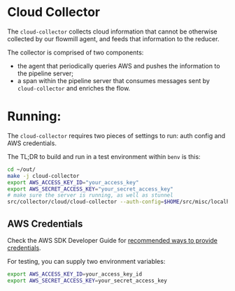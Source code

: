 # Cloud Collector

The `cloud-collector` collects cloud information that cannot be otherwise collected by our flowmill
agent, and feeds that information to the reducer.

The collector is comprised of two components:
- the agent that periodically queries AWS and pushes the information to the pipeline server;
- a span within the pipeline server that consumes messages sent by `cloud-collector` and enriches
  the flow.

# Running:
The `cloud-collector` requires two pieces of settings to run: auth config and AWS credentials.

The TL;DR to build and run in a test environment within `benv` is this:
```bash
cd ~/out/
make -j cloud-collector
export AWS_ACCESS_KEY_ID="your_access_key"
export AWS_SECRET_ACCESS_KEY="your_secret_access_key"
# make sure the server is running, as well as stunnel
src/collector/cloud/cloud-collector --auth-config=$HOME/src/misc/localhost_auth_config.yaml
```

## AWS Credentials
Check the AWS SDK Developer Guide for [recommended ways to provide credentials](https://docs.aws.amazon.com/sdk-for-cpp/v1/developer-guide/credentials.html).

For testing, you can supply two environment variables:
```bash
export AWS_ACCESS_KEY_ID=your_access_key_id
export AWS_SECRET_ACCESS_KEY=your_secret_access_key
```
